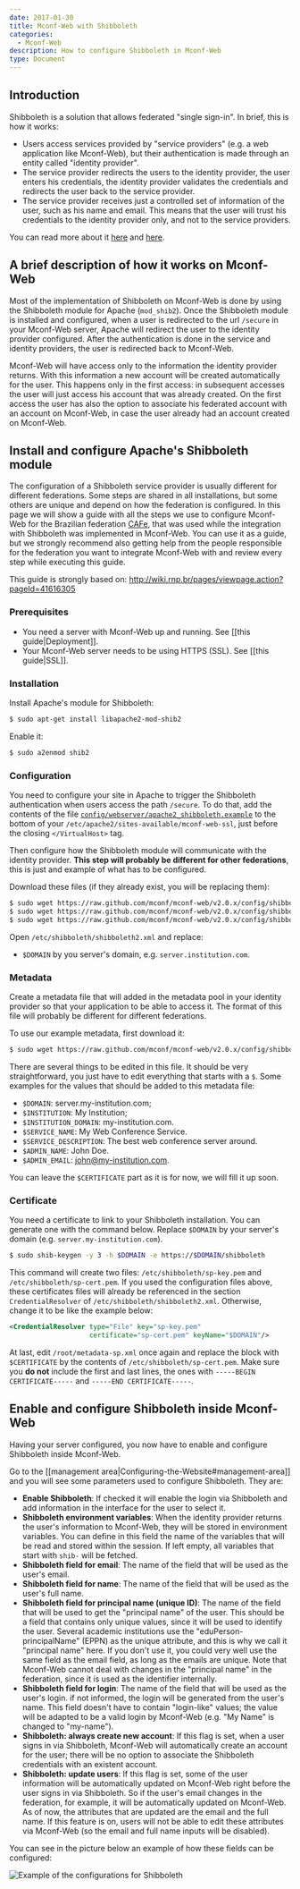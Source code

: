 ```yaml
---
date: 2017-01-30
title: Mconf-Web with Shibboleth
categories:
  - Mconf-Web
description: How to configure Shibboleth in Mconf-Web
type: Document
---
```


## Introduction

Shibboleth is a solution that allows federated "single sign-in". In brief, this is how it works:
* Users access services provided by "service providers" (e.g. a web application like Mconf-Web), but their authentication is made through an entity called "identity provider".
* The service provider redirects the users to the identity provider, the user enters his credentials, the identity provider validates the credentials and redirects the user back to the service provider.
* The service provider receives just a controlled set of information of the user, such as his name and email. This means that the user will trust his credentials to the identity provider only, and not to the service providers.

You can read more about it [here](http://shibboleth.net/) and [here](http://en.wikipedia.org/wiki/Shibboleth_(Internet2)).


## A brief description of how it works on Mconf-Web

Most of the implementation of Shibboleth on Mconf-Web is done by using the Shibboleth module for Apache (`mod_shib2`). Once the Shibboleth module is installed and configured, when a user is redirected to the url `/secure` in your Mconf-Web server, Apache will redirect the user to the identity provider configured. After the authentication is done in the service and identity providers, the user is redirected back to Mconf-Web.

Mconf-Web will have access only to the information the identity provider returns. With this information a new account will be created automatically for the user. This happens only in the first access: in subsequent accesses the user will just access his account that was already created. On the first access the user has also the option to associate his federated account with an account on Mconf-Web, in case the user already had an account created on Mconf-Web.


## Install and configure Apache's Shibboleth module

The configuration of a Shibboleth service provider is usually different for different federations. Some steps are shared in all installations, but some others are unique and depend on how the federation is configured. In this page we will show a guide with all the steps we use to configure Mconf-Web for the Brazilian federation [CAFe](http://portal.rnp.br/web/servicos/cafe), that was used while the integration with Shibboleth was implemented in Mconf-Web. You can use it as a guide, but we strongly recommend also getting help from the people responsible for the federation you want to integrate Mconf-Web with and review every step while executing this guide.

This guide is strongly based on: http://wiki.rnp.br/pages/viewpage.action?pageId=41616305

### Prerequisites

* You need a server with Mconf-Web up and running. See [[this guide|Deployment]].
* Your Mconf-Web server needs to be using HTTPS (SSL). See [[this guide|SSL]].

### Installation

Install Apache's module for Shibboleth:

```bash
$ sudo apt-get install libapache2-mod-shib2
```

Enable it:

```bash
$ sudo a2enmod shib2
```

### Configuration

You need to configure your site in Apache to trigger the Shibboleth authentication when users access the path `/secure`. To do that, add the contents of the file [`config/webserver/apache2_shibboleth.example`](https://github.com/mconf/mconf-web/blob/v2.0.x/config/webserver/apache2_shibboleth.example) to the bottom of your `/etc/apache2/sites-available/mconf-web-ssl`, just before the closing `</VirtualHost>` tag.

Then configure how the Shibboleth module will communicate with the identity provider. **This step will probably be different for other federations**, this is just and example of what has to be configured.

Download these files (if they already exist, you will be replacing them):

```bash
$ sudo wget https://raw.github.com/mconf/mconf-web/v2.0.x/config/shibboleth/cafe/shibboleth2.xml -O /etc/shibboleth/shibboleth2.xml
$ sudo wget https://raw.github.com/mconf/mconf-web/v2.0.x/config/shibboleth/cafe/attribute-map.xml -O /etc/shibboleth/attribute-map.xml
$ sudo wget https://raw.github.com/mconf/mconf-web/v2.0.x/config/shibboleth/cafe/attribute-policy.xml -O /etc/shibboleth/attribute-policy.xml
```

Open `/etc/shibboleth/shibboleth2.xml` and replace:

* `$DOMAIN` by you server's domain, e.g. `server.institution.com`.


### Metadata

Create a metadata file that will added in the metadata pool in your identity provider so that your application to be able to access it. The format of this file will probably be different for different federations.

To use our example metadata, first download it:

```bash
$ sudo wget https://raw.github.com/mconf/mconf-web/v2.0.x/config/shibboleth/cafe/metadata-sp.xml -O /root/metadata-sp.xml
```

There are several things to be edited in this file. It should be very straightforward, you just have to edit everything that starts with a `$`. Some examples for the values that should be added to this metadata file:

* `$DOMAIN`: server.my-institution.com;
* `$INSTITUTION`: My Institution;
* `$INSTITUTION_DOMAIN`: my-institution.com.
* `$SERVICE_NAME`: My Web Conference Service.
* `$SERVICE_DESCRIPTION`: The best web conference server around.
* `$ADMIN_NAME`: John Doe.
* `$ADMIN_EMAIL`: john@my-institution.com.

You can leave the `$CERTIFICATE` part as it is for now, we will fill it up soon.


### Certificate

You need a certificate to link to your Shibboleth installation. You can generate one with the command below. Replace `$DOMAIN` by your server's domain (e.g. `server.my-institution.com`).

```bash
$ sudo shib-keygen -y 3 -h $DOMAIN -e https://$DOMAIN/shibboleth
```

This command will create two files: `/etc/shibboleth/sp-key.pem` and `/etc/shibboleth/sp-cert.pem`. If you used the configuration files above, these certificates files will already be referenced in the section `CredentialResolver` of `/etc/shibboleth/shibboleth2.xml`. Otherwise, change it to be like the example below:

```xml
<CredentialResolver type="File" key="sp-key.pem"
                    certificate="sp-cert.pem" keyName="$DOMAIN"/>
```

At last, edit `/root/metadata-sp.xml` once again and replace the block with `$CERTIFICATE` by the contents of `/etc/shibboleth/sp-cert.pem`. Make sure you **do not** include the first and last lines, the ones with `-----BEGIN CERTIFICATE-----` and `-----END CERTIFICATE-----`.


## Enable and configure Shibboleth inside Mconf-Web

Having your server configured, you now have to enable and configure Shibboleth inside Mconf-Web.

Go to the [[management area|Configuring-the-Website#management-area]] and you will see some parameters used to configure Shibboleth. They are:

* **Enable Shibboleth**: If checked it will enable the login via Shibboleth and add information in the interface for the user to select it.
* **Shibboleth environment variables**: When the identity provider returns the user's information to Mconf-Web, they will be stored in environment variables. You can define in this field the name of the variables that will be read and stored within the session. If left empty, all variables that start with `shib-` will be fetched.
* **Shibboleth field for email**: The name of the field that will be used as the user's email.
* **Shibboleth field for name**: The name of the field that will be used as the user's full name.
* **Shibboleth field for principal name (unique ID)**: The name of the field that will be used to get the "principal name" of the user. This should be a field that contains only unique values, since it will be used to identify the user. Several academic institutions use the "eduPerson-principalName" (EPPN) as the unique attribute, and this is why we call it "principal name" here. If you don't use it, you could very well use the same field as the email field, as long as the emails are unique. Note that Mconf-Web cannot deal with changes in the "principal name" in the federation, since it is used as the identifier internally.
* **Shibboleth field for login**: The name of the field that will be used as the user's login. if not informed, the login will be generated from the user's name. This field doesn't have to contain "login-like" values; the value will be adapted to be a valid login by Mconf-Web (e.g. "My Name" is changed to "my-name").
* **Shibboleth: always create new account**: If this flag is set, when a user signs in via Shibboleth, Mconf-Web will automatically create an account for the user; there will be no option to associate the Shibboleth credentials with an existent account.
* **Shibboleth: update users**: If this flag is set, some of the user information will be automatically updated on Mconf-Web right before the user signs in via Shibboleth. So if the user's email changes in the federation, for example, it will be automatically updated on Mconf-Web. As of now, the attributes that are updated are the email and the full name. If this feature is on, users will not be able to edit these attributes via Mconf-Web (so the email and full name inputs will be disabled).

You can see in the picture below an example of how these fields can be configured:

![Example of the configurations for Shibboleth](https://github.com/mconf/mconf-web/wiki/images/site-shib-example.png "Example of the configurations for Shibboleth")
